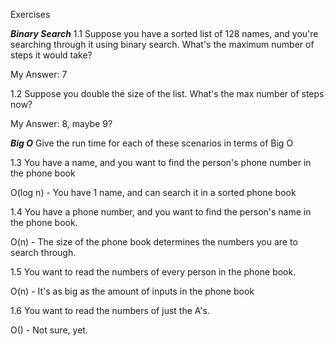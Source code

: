 Exercises

**_Binary Search_**
1.1 Suppose you have a sorted list of 128 names, and you're searching through it using binary search.
What's the maximum number of steps it would take?

My Answer: 7

1.2 Suppose you double the size of the list. What's the max number of steps now?

My Answer: 8, maybe 9?

**_Big O_**
Give the run time for each of these scenarios in terms of Big O

1.3 You have a name, and you want to find the person's phone number in the phone book

O(log n) - You have 1 name, and can search it in a sorted phone book

1.4 You have a phone number, and you want to find the person's name in the phone book.

O(n) - The size of the phone book determines the numbers you are to search through.

1.5 You want to read the numbers of every person in the phone book.

O(n) - It's as big as the amount of inputs in the phone book

1.6 You want to read the numbers of just the A's.

O() - Not sure, yet.
